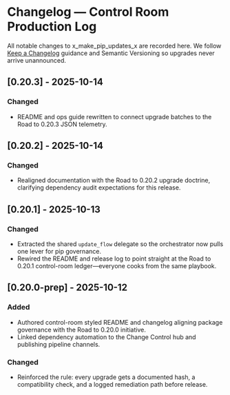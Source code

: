 # Changelog — Control Room Production Log

All notable changes to x_make_pip_updates_x are recorded here. We follow [Keep a Changelog](https://keepachangelog.com/en/1.1.0/) guidance and Semantic Versioning so upgrades never arrive unannounced.

## [0.20.3] - 2025-10-14
### Changed
- README and ops guide rewritten to connect upgrade batches to the Road to 0.20.3 JSON telemetry.

## [0.20.2] - 2025-10-14
### Changed
- Realigned documentation with the Road to 0.20.2 upgrade doctrine, clarifying dependency audit expectations for this release.

## [0.20.1] - 2025-10-13
### Changed
- Extracted the shared `update_flow` delegate so the orchestrator now pulls one lever for pip governance.
- Rewired the README and release log to point straight at the Road to 0.20.1 control-room ledger—everyone cooks from the same playbook.

## [0.20.0-prep] - 2025-10-12
### Added
- Authored control-room styled README and changelog aligning package governance with the Road to 0.20.0 initiative.
- Linked dependency automation to the Change Control hub and publishing pipeline channels.

### Changed
- Reinforced the rule: every upgrade gets a documented hash, a compatibility check, and a logged remediation path before release.
